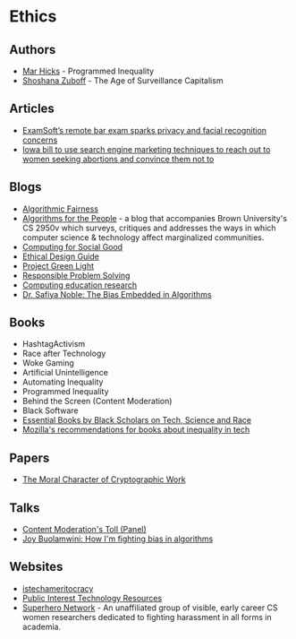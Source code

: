# Ethics

## Authors
- [Mar Hicks](https://marhicks.com/index.html) - Programmed Inequality
- [Shoshana Zuboff](https://en.wikipedia.org/wiki/Shoshana_Zuboff) - The Age of Surveillance Capitalism

## Articles
- [ExamSoft’s remote bar exam sparks privacy and facial recognition concerns](https://venturebeat.com/2020/09/29/examsofts-remote-bar-exam-sparks-privacy-and-facial-recognition-concerns/)
- [Iowa bill to use search engine marketing techniques to reach out to women seeking abortions and convince them not to](https://twitter.com/ACLUiowa/status/1362497722108895232?s=20)

## Blogs
- [Algorithmic Fairness](https://algorithmicfairness.wordpress.com/)
- [Algorithms for the People](http://algosforthepeople.org/) -  a blog that accompanies Brown University's CS 2950v which surveys, critiques and addresses the ways in which computer science & technology affect marginalized communities.
- [Computing for Social Good](https://raghavan.usc.edu/2021-spring-computing-for-social-good/)
- [Ethical Design Guide](https://ethicaldesign.guide/)
- [Project Green Light](http://esc.umich.edu/project-green-light/)
- [Responsible Problem Solving](https://responsibleproblemsolving.github.io/)
- [Computing education research](https://faculty.washington.edu/ajko/cer)
- [Dr. Safiya Noble: The Bias Embedded in Algorithms](https://blog.getpocket.com/2020/06/the-bias-embedded-in-algorithms/)

## Books
- HashtagActivism
- Race after Technology
- Woke Gaming
- Artificial Unintelligence
- Automating Inequality
- Programmed Inequality
- Behind the Screen (Content Moderation)
- Black Software
- [Essential Books by Black Scholars on Tech, Science and Race](https://www.c2i2.ucla.edu/racial-justice-and-tech/)
- [Mozilla's recommendations for books about inequality in tech](https://twitter.com/mozilla/status/1308542908291661824?s=20)

## Papers
- [The Moral Character of Cryptographic Work](https://web.cs.ucdavis.edu/~rogaway/papers/moral-fn.pdf)

## Talks
- [Content Moderation's Toll (Panel)](https://youtu.be/qtH216R2Hls)
- [Joy Buolamwini: How I'm fighting bias in algorithms](https://www.ted.com/talks/joy_buolamwini_how_i_m_fighting_bias_in_algorithms)

## Websites
- [istechameritocracy](https://istechameritocracy.com/)
- [Public Interest Technology Resources](https://public-interest-tech.com/)
- [Superhero Network](https://github.com/iyzhang/superhero-network) - An unaffiliated group of visible, early career CS women researchers dedicated to fighting harassment in all forms in academia.
